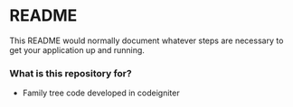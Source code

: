 # README #

This README would normally document whatever steps are necessary to get your application up and running.

### What is this repository for? ###

* Family tree code developed in codeigniter
